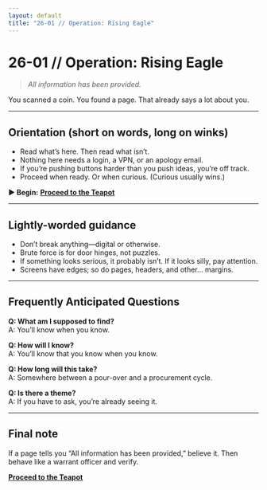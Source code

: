 ```yaml
---
layout: default
title: "26-01 // Operation: Rising Eagle"
---
```


# 26-01 // Operation: Rising Eagle

> *All information has been provided.*

You scanned a coin. You found a page. That already says a lot about you.

---

## Orientation (short on words, long on winks)
- Read what’s here. Then read what isn’t.
- Nothing here needs a login, a VPN, or an apology email.
- If you’re pushing buttons harder than you push ideas, you’re off track.
- Proceed when ready. Or when curious. (Curious usually wins.)

**▶ Begin:** **[Proceed to the Teapot](https://<your-cloudflare-domain>/418)**

---

## Lightly-worded guidance
- Don’t break anything—digital or otherwise.
- Brute force is for door hinges, not puzzles.
- If something looks serious, it probably isn’t. If it looks silly, pay attention.
- Screens have edges; so do pages, headers, and other… margins.

---

## Frequently Anticipated Questions
**Q: What am I supposed to find?**  
A: You’ll know when you know.

**Q: How will I know?**  
A: You’ll know that you know when you know.

**Q: How long will this take?**  
A: Somewhere between a pour-over and a procurement cycle.

**Q: Is there a theme?**  
A: If you have to ask, you’re already seeing it.

---

## Final note
If a page tells you “All information has been provided,” believe it. Then behave like a warrant officer and verify.

**[Proceed to the Teapot](https://<your-cloudflare-domain>/418)**

